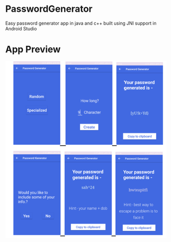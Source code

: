 # PasswordGenerator
Easy password generator app in java and c++ built using JNI support in Android Studio
# App Preview
<img src="https://github.com/SahilVerma0651/PasswordGenerator/blob/master/app.png"/>
